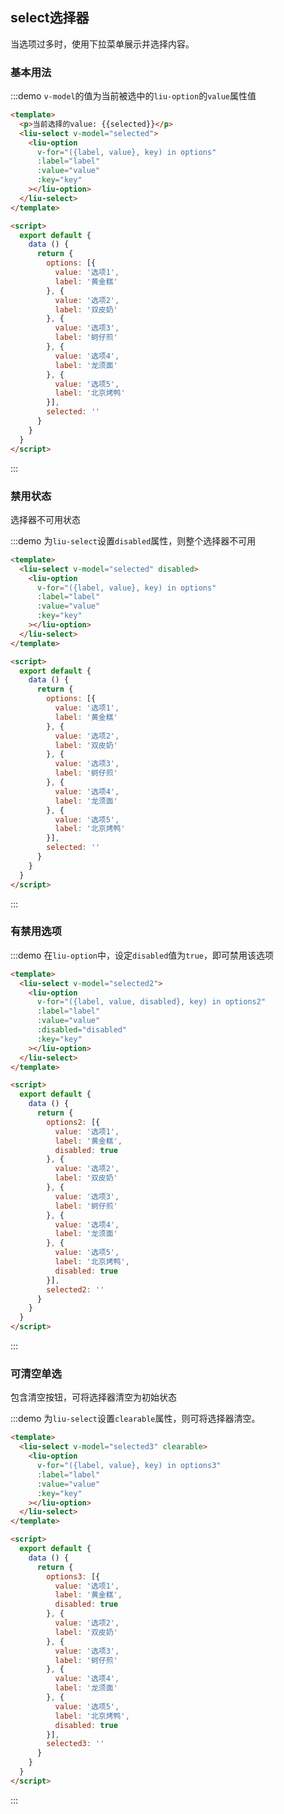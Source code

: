 <style>
  .demo-block .liu-select{
    width: 240px;
  }
</style>

<script>
  export default {
    data () {
      return {
        options: [{
          value: '选项1',
          label: '黄金糕'
        }, {
          value: '选项2',
          label: '双皮奶'
        }, {
          value: '选项3',
          label: '蚵仔煎'
        }, {
          value: '选项4',
          label: '龙须面'
        }, {
          value: '选项5',
          label: '北京烤鸭'
        }],
        selected: '',

        options2: [{
          value: '选项1',
          label: '黄金糕',
          disabled: true
        }, {
          value: '选项2',
          label: '双皮奶'
        }, {
          value: '选项3',
          label: '蚵仔煎'
        }, {
          value: '选项4',
          label: '龙须面'
        }, {
          value: '选项5',
          label: '北京烤鸭',
          disabled: true
        }],
        selected2: '',

        options3: [
          {
          value: '选项1',
          label: '黄金糕'
        }, {
          value: '选项2',
          label: '双皮奶'
        }, {
          value: '选项3',
          label: '蚵仔煎'
        }, {
          value: '选项4',
          label: '龙须面'
        }, {
          value: '选项5',
          label: '北京烤鸭'
        }
        ],
        selected3: '',
      }
    }
  }
</script>

## select选择器

当选项过多时，使用下拉菜单展示并选择内容。

### 基本用法

:::demo `v-model`的值为当前被选中的`liu-option`的`value`属性值

```html
<template>
  <p>当前选择的value: {{selected}}</p>
  <liu-select v-model="selected">
    <liu-option
      v-for="({label, value}, key) in options"
      :label="label"
      :value="value"
      :key="key"
    ></liu-option>
  </liu-select>
</template>

<script>
  export default {
    data () {
      return {
        options: [{
          value: '选项1',
          label: '黄金糕'
        }, {
          value: '选项2',
          label: '双皮奶'
        }, {
          value: '选项3',
          label: '蚵仔煎'
        }, {
          value: '选项4',
          label: '龙须面'
        }, {
          value: '选项5',
          label: '北京烤鸭'
        }],
        selected: ''
      }
    }
  }
</script>
```
:::

### 禁用状态

选择器不可用状态

:::demo 为`liu-select`设置`disabled`属性，则整个选择器不可用

```html
<template>
  <liu-select v-model="selected" disabled>
    <liu-option
      v-for="({label, value}, key) in options"
      :label="label"
      :value="value"
      :key="key"
    ></liu-option>
  </liu-select>
</template>

<script>
  export default {
    data () {
      return {
        options: [{
          value: '选项1',
          label: '黄金糕'
        }, {
          value: '选项2',
          label: '双皮奶'
        }, {
          value: '选项3',
          label: '蚵仔煎'
        }, {
          value: '选项4',
          label: '龙须面'
        }, {
          value: '选项5',
          label: '北京烤鸭'
        }],
        selected: ''
      }
    }
  }
</script>
```
:::


### 有禁用选项

:::demo 在`liu-option`中，设定`disabled`值为`true`，即可禁用该选项

```html
<template>
  <liu-select v-model="selected2">
    <liu-option
      v-for="({label, value, disabled}, key) in options2"
      :label="label"
      :value="value"
      :disabled="disabled"
      :key="key"
    ></liu-option>
  </liu-select>
</template>

<script>
  export default {
    data () {
      return {
        options2: [{
          value: '选项1',
          label: '黄金糕',
          disabled: true
        }, {
          value: '选项2',
          label: '双皮奶'
        }, {
          value: '选项3',
          label: '蚵仔煎'
        }, {
          value: '选项4',
          label: '龙须面'
        }, {
          value: '选项5',
          label: '北京烤鸭',
          disabled: true
        }],
        selected2: ''
      }
    }
  }
</script>
```
:::

### 可清空单选

包含清空按钮，可将选择器清空为初始状态

:::demo 为`liu-select`设置`clearable`属性，则可将选择器清空。

```html
<template>
  <liu-select v-model="selected3" clearable>
    <liu-option
      v-for="({label, value}, key) in options3"
      :label="label"
      :value="value"
      :key="key"
    ></liu-option>
  </liu-select>
</template>

<script>
  export default {
    data () {
      return {
        options3: [{
          value: '选项1',
          label: '黄金糕',
          disabled: true
        }, {
          value: '选项2',
          label: '双皮奶'
        }, {
          value: '选项3',
          label: '蚵仔煎'
        }, {
          value: '选项4',
          label: '龙须面'
        }, {
          value: '选项5',
          label: '北京烤鸭',
          disabled: true
        }],
        selected3: ''
      }
    }
  }
</script>
```
:::

